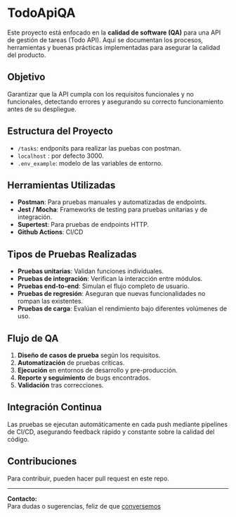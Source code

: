 # TodoApiQA

Este proyecto está enfocado en la **calidad de software (QA)** para una API de gestión de tareas (Todo API). Aquí se documentan los procesos, herramientas y buenas prácticas implementadas para asegurar la calidad del producto.

## Objetivo

Garantizar que la API cumpla con los requisitos funcionales y no funcionales, detectando errores y asegurando su correcto funcionamiento antes de su despliegue.

## Estructura del Proyecto

- `/tasks`: endponits para realizar las puebas con postman.
- `localhost` : por defecto 3000.
- `.env_example`: modelo de las variables de entorno.

## Herramientas Utilizadas

- **Postman**: Para pruebas manuales y automatizadas de endpoints.
- **Jest / Mocha**: Frameworks de testing para pruebas unitarias y de integración.
- **Supertest**: Para pruebas de endpoints HTTP.
- **Github Actions**: CI/CD 

## Tipos de Pruebas Realizadas

- **Pruebas unitarias**: Validan funciones individuales.
- **Pruebas de integración**: Verifican la interacción entre módulos.
- **Pruebas end-to-end**: Simulan el flujo completo de usuario.
- **Pruebas de regresión**: Aseguran que nuevas funcionalidades no rompan las existentes.
- **Pruebas de carga**: Evalúan el rendimiento bajo diferentes volúmenes de uso.

## Flujo de QA

1. **Diseño de casos de prueba** según los requisitos.
2. **Automatización** de pruebas críticas.
3. **Ejecución** en entornos de desarrollo y pre-producción.
4. **Reporte y seguimiento** de bugs encontrados.
5. **Validación** tras correcciones.

## Integración Continua

Las pruebas se ejecutan automáticamente en cada push mediante pipelines de CI/CD, asegurando feedback rápido y constante sobre la calidad del código.

## Contribuciones

Para contribuir, pueden hacer pull request en este repo.

---

**Contacto:**  
Para dudas o sugerencias, feliz de que [conversemos](marceloardiaz@gmail.com) 